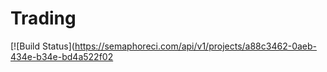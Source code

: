 # Trading

[![Build Status](https://semaphoreci.com/api/v1/projects/a88c3462-0aeb-434e-b34e-bd4a522f02
